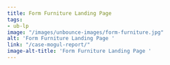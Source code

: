 ```yaml
---
title: Form Furniture Landing Page
tags:
- ub-lp
image: "/images/unbounce-images/form-furniture.jpg"
alt: 'Form Furniture Landing Page '
link: "/case-mogul-report/"
image-alt-title: 'Form Furniture Landing Page '
---
```


